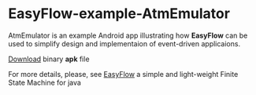 EasyFlow-example-AtmEmulator
============================

AtmEmulator is an example Android app illustrating how **EasyFlow** can be used to simplify design and implementaion of event-driven applicaions.

[Download](http://datasymphony.com.au/?wpdmact=process&did=Mi5ob3RsaW5r) binary **apk** file

For more details, please, see [EasyFlow](https://github.com/Beh01der/EasyFlow) a simple and light-weight Finite State Machine for java
